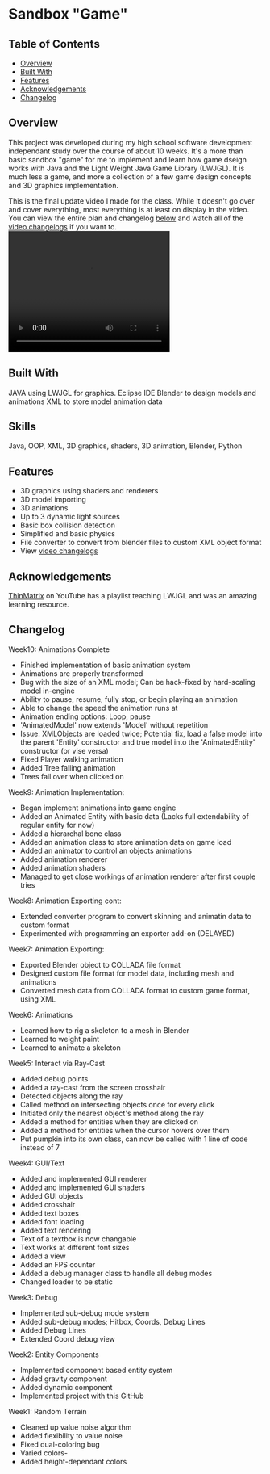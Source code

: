 # Sandbox "Game"

## Table of Contents

- [Overview](#overview)
- [Built With](#built-with)
- [Features](#features)
- [Acknowledgements](#acknowledgements)
- [Changelog](#changelog)

## Overview

This project was developed during my high school software development independant study over the course of about 10 weeks. It's a more than basic sandbox "game"
for me to implement and learn how game dseign works with Java and the Light Weight Java Game Library (LWJGL). It is much less a game, and more a collection of a few game design concepts
and 3D graphics implementation.

This is the final update video I made for the class. While it doesn't go over and cover everything, most everything is at least on display in the video. You can view the entire
plan and changelog [below](#changelog) and watch all of the [video changelogs](./VideoChangelogs/) if you want to.
<video width="320" height="240" controls>
  <source src="./VideoChangelogs/Week10.mp4" type="video/mp4">
  Video can't load
</video>

## Built With

JAVA using LWJGL for graphics.
Eclipse IDE
Blender to design models and animations
XML to store model animation data

## Skills
Java, OOP, XML, 3D graphics, shaders, 3D animation, Blender, Python

## Features

- 3D graphics using shaders and renderers
- 3D model importing
- 3D animations
- Up to 3 dynamic light sources
- Basic box collision detection
- Simplified and basic physics
- File converter to convert from blender files to custom XML object format
- View [video changelogs](./VideoChangelogs)


## Acknowledgements

[ThinMatrix](https://www.youtube.com/@ThinMatrix) on YouTube has a playlist teaching LWJGL and was an amazing learning resource.



## Changelog
Week10: Animations Complete

- Finished implementation of basic animation system
- Animations are properly transformed
- Bug with the size of an XML model; Can be hack-fixed by hard-scaling model in-engine
- Ability to pause, resume, fully stop, or begin playing an animation
- Able to change the speed the animation runs at
- Animation ending options: Loop, pause
- 'AnimatedModel' now extends 'Model' without repetition
- Issue: XMLObjects are loaded twice; Potential fix, load a false model into the parent 'Entity' constructor and true model into the 'AnimatedEntity' constructor (or vise versa)
- Fixed Player walking animation
- Added Tree falling animation
- Trees fall over when clicked on


Week9: Animation Implementation:
- Began implement animations into game engine
- Added an Animated Entity with basic data (Lacks full extendability of regular entity for now)
- Added a hierarchal bone class
- Added an animation class to store animation data on game load
- Added an animator to control an objects animations
- Added animation renderer
- Added animation shaders
- Managed to get close workings of animation renderer after first couple tries

Week8: Animation Exporting cont:
- Extended converter program to convert skinning and animatin data to custom format
- Experimented with programming an exporter add-on (DELAYED)

Week7: Animation Exporting:
- Exported Blender object to COLLADA file format
- Designed custom file format for model data, including mesh and animations
- Converted mesh data from COLLADA format to custom game format, using XML

Week6: Animations
- Learned how to rig a skeleton to a mesh in Blender
- Learned to weight paint
- Learned to animate a skeleton

Week5: Interact via Ray-Cast
- Added debug points
- Added a ray-cast from the screen crosshair
- Detected objects along the ray
- Called method on intersecting objects once for every click
- Initiated only the nearest object's method along the ray
- Added a method for entities when they are clicked on
- Added a method for entities when the cursor hovers over them
- Put pumpkin into its own class, can now be called with 1 line of code instead of 7

Week4: GUI/Text
- Added and implemented GUI renderer
- Added and implemented GUI shaders
- Added GUI objects
- Added crosshair
- Added text boxes
- Added font loading
- Added text rendering
- Text of a textbox is now changable
- Text works at different font sizes
- Added a view
- Added an FPS counter
- Added a debug manager class to handle all debug modes
- Changed loader to be static

Week3: Debug
- Implemented sub-debug mode system
- Added sub-debug modes; Hitbox, Coords, Debug Lines
- Added Debug Lines
- Extended Coord debug view

Week2: Entity Components
- Implemented component based entity system
- Added gravity component
- Added dynamic component
- Implemented project with this GitHub

Week1: Random Terrain
- Cleaned up value noise algorithm
- Added flexibility to value noise
- Fixed dual-coloring bug
- Varied colors-
- Added height-dependant colors
